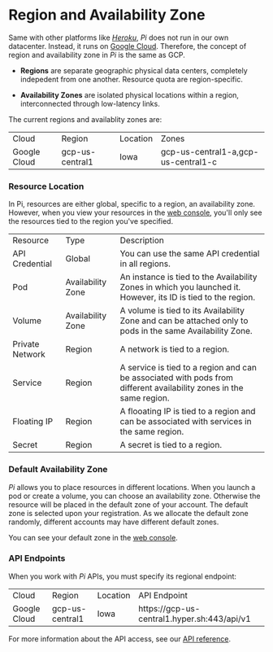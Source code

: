# Region and Availability Zone

Same with other platforms like [_Heroku_](https://heroku.com), _Pi_ does not run in our own datacenter. Instead, it runs on [Google Cloud](https://cloud.google.com/). Therefore, the concept of region and availability zone in _Pi_ is the same as GCP.

- **Regions** are separate geographic physical data centers, completely indepedent from one another. Resource quota are region-specific.

- **Availability Zones** are isolated physical locations within a region, interconnected through low-latency links.

The current regions and availablity zones are:

<table class="table table-bordered table-striped table-condensed">
<tr>
<td>Cloud</td><td>Region</td><td>Location</td><td>Zones</td>
</tr>
<tr>
<td>Google Cloud</td><td>gcp-us-central1</td><td>Iowa</td><td>gcp-us-central1-a,gcp-us-central1-c</td>
</tr>
</table>

### Resource Location
In Pi, resources are either global, specific to a region, an availability zone. However, when you view your resources in the [web console](https://console.hyper.sh), you'll only see the resources tied to the region you've specified.

<table class="table table-bordered table-striped table-condensed">
<tr>
<td>Resource</td><td>Type</td><td>Description</td>
</tr>
<tr>
<tr>
<td>API Credential</td><td>Global</td><td>You can use the same API credential in all regions.</td>
</tr>
<tr>
<td>Pod</td><td>Availability Zone</td><td>An instance is tied to the Availability Zones in which you launched it. However, its ID is tied to the region.</td>
</tr>
<tr>
<td>Volume</td><td>Availability Zone</td><td>A volume is tied to its Availability Zone and can be attached only to pods in the same Availability Zone.</td>
</tr>
<tr>
<td>Private Network</td><td>Region</td><td>A network is tied to a region.</td>
</tr>
<tr>
<td>Service</td><td>Region</td><td>A service is tied to a region and can be associated with pods from different availability zones in the same region.
</td>
</tr>
<tr>
<td>Floating IP</td><td>Region</td><td>A flooating IP is tied to a region and can be associated with services in the same region.
</td>
</tr>
<tr>
<td>Secret</td><td>Region</td><td>A secret is tied to a region.
</td>
</tr>
</table>

### Default Availability Zone
_Pi_ allows you to place resources in different locations. When you launch a pod or create a volume, you can choose an availability zone. Otherwise the resource will be placed in the default zone of your account. The default zone is selected upon your registration. As we allocate the default zone randomly, different accounts may have different default zones.

You can see your default zone in the [web console](https://console.hyper.sh/pi/info).

### API Endpoints

When you work with _Pi_ APIs, you must specify its regional endpoint:

<table class="table table-bordered table-striped table-condensed">
<tr>
<td>Cloud</td><td>Region</td><td>Location</td><td>API Endpoint</td>
</tr>
<tr>
<td>Google Cloud</td><td>gcp-us-central1</td><td>Iowa</td><td>https://gcp-us-central1.hyper.sh:443/api/v1</td>
</tr>
</table>

For more information about the API access, see our [API reference](../Reference/API/v1.9/index.md).
